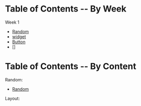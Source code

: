 # Table of Contents -- By Week

Week 1
- [Random](Android-lesson1.md#Random)
- [widget](Android-lesson1.md#Widget)
- [Button](Android-lesson1.md##Bind-a-button-to-a-variable)
- []





# Table of Contents -- By Content

Random:

- [Random](Android-lesson1.md#Random)

Layout:
